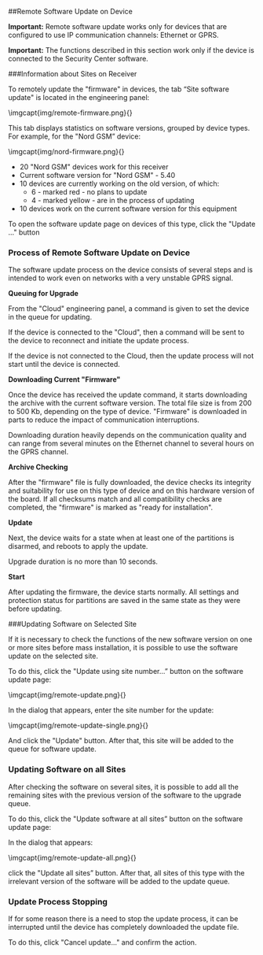 ##Remote Software Update on Device

**Important:** Remote software update works only for devices that are configured to use IP communication channels: Ethernet or GPRS.

**Important:** The functions described in this section work only if the device is connected to the Security Center software.

###Information about Sites on Receiver

To remotely update the "firmware" in devices, the tab “Site software update" is located in the engineering panel:

\imgcapt{img/remote-firmware.png}{}

This tab displays statistics on software versions, grouped by device types. For example, for the "Nord GSM” device:

\imgcapt{img/nord-firmware.png}{}

* 20 "Nord GSM" devices work for this receiver
* Current software version for "Nord GSM" - 5.40
* 10 devices are currently working on the old version, of which:
  * 6 - marked red - no plans to update
  * 4 - marked yellow - are in the process of updating
* 10 devices work on the current software version for this equipment

To open the software update page on devices of this type, click the "Update ..." button

### Process of Remote Software Update on Device

The software update process on the device consists of several steps and is intended to work even on networks with a very unstable GPRS signal.

**Queuing for Upgrade**

From the "Cloud" engineering panel, a command is given to set the device in the queue for updating.

If the device is connected to the "Cloud", then a command will be sent to the device to reconnect and initiate the update process.

If the device is not connected to the Cloud, then the update process will not start until the device is connected.

**Downloading Current "Firmware"**

Once the device has received the update command, it starts downloading the archive with the current software version. The total file size is from 200 to 500 Kb, depending on the type of device. "Firmware" is downloaded in parts to reduce the impact of communication interruptions.

Downloading duration heavily depends on the communication quality and can range from several minutes on the Ethernet channel to several hours on the GPRS channel.

**Archive Checking**

After the "firmware" file is fully downloaded, the device checks its integrity and suitability for use on this type of device and on this hardware version of the board. If all checksums match and all compatibility checks are completed, the "firmware" is marked as "ready for installation".

**Update**

Next, the device waits for a state when at least one of the partitions is disarmed, and reboots to apply the update.

Upgrade duration is no more than 10 seconds.

**Start**

After updating the firmware, the device starts normally. All settings and protection status for partitions are saved in the same state as they were before updating.

###Updating Software on Selected Site

If it is necessary to check the functions of the new software version on one or more sites before mass installation, it is possible to use the software update on the selected site.

To do this, click the "Update using site number...” button on the software update page:

\imgcapt{img/remote-update.png}{}

In the dialog that appears, enter the site number for the update:

\imgcapt{img/remote-update-single.png}{}

And click the "Update" button. After that, this site will be added to the queue for software update.

### Updating Software on all Sites

After checking the software on several sites, it is possible to add all the remaining sites with the previous version of the software to the upgrade queue.

To do this, click the "Update software at all sites” button on the software update page:

In the dialog that appears:

\imgcapt{img/remote-update-all.png}{}

click the "Update all sites” button. After that, all sites of this type with the irrelevant version of the software will be added to the update queue.

### Update Process Stopping

If for some reason there is a need to stop the update process, it can be interrupted until the device has completely downloaded the update file.

To do this, click "Cancel update..." and confirm the action.

